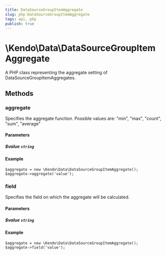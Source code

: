 ```yaml
---
title: DataSourceGroupItemAggregate
slug: php-DataSourceGroupItemAggregate
tags: api, php
publish: true
---
```


# \Kendo\Data\DataSourceGroupItemAggregate

A PHP class representing the aggregate setting of DataSourceGroupItemAggregates.


## Methods

### aggregate
Specifies the aggregate function. Possible values are: "min", "max", "count", "sum", "average"
#### Parameters

##### $value `string`



#### Example 
    $aggregate = new \Kendo\Data\DataSourceGroupItemAggregate();
    $aggregate->aggregate('value');

### field
Specifies the field on which the aggregate will be calculated.
#### Parameters

##### $value `string`



#### Example 
    $aggregate = new \Kendo\Data\DataSourceGroupItemAggregate();
    $aggregate->field('value');

